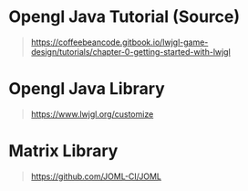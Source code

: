 # Opengl Java Tutorial (Source)

> https://coffeebeancode.gitbook.io/lwjgl-game-design/tutorials/chapter-0-getting-started-with-lwjgl

# Opengl Java Library

> https://www.lwjgl.org/customize

# Matrix Library

> https://github.com/JOML-CI/JOML
